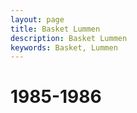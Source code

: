```yaml
---
layout: page
title: Basket Lummen
description: Basket Lummen
keywords: Basket, Lummen
---
```


# 1985-1986



